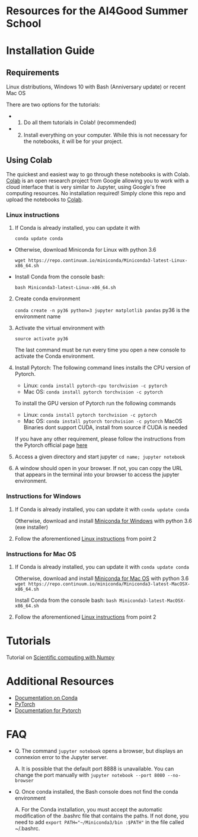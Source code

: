 # Resources for the AI4Good Summer School #

Installation Guide
===================

## Requirements ##
Linux distributions, Windows 10 with Bash (Anniversary update) or recent Mac OS

There are two options for the tutorials:
- 1. Do all them tutorials in Colab! (recommended)
- 2. Install everything on your computer. While this is not necessary for the notebooks, it will be for your project.

## Using Colab ##
The quickest and easiest way to go through these notebooks is with Colab.
[Colab](https://colab.research.google.com/) is an open research project from Google allowing you to work with a cloud interface that is very similar to Jupyter, using Google's free computing resources.
No installation required! Simply clone this repo and upload the notebooks to [Colab](https://colab.research.google.com/).

### Linux instructions ###

1. If Conda is already installed, you can update it with

    `conda update conda`

* Otherwise, download Miniconda for Linux with python 3.6

  `wget https://repo.continuum.io/miniconda/Miniconda3-latest-Linux-x86_64.sh`

* Install Conda from the console bash:

  `bash Miniconda3-latest-Linux-x86_64.sh`


2. Create conda environment

    `conda create -n py36 python=3 jupyter matplotlib pandas`
    py36 is the environment name

3. Activate the virtual environment with

    `source activate py36`

    The last command must be run every time you open a new console to activate the Conda environment.

4. Install Pytorch:
  The following command lines installs the CPU version of Pytorch.

    - Linux:  `conda install pytorch-cpu torchvision -c pytorch`
    - Mac OS: `conda install pytorch torchvision -c pytorch`

    To install the GPU version of Pytorch run the following commands

    - Linux:  `conda install pytorch torchvision -c pytorch`
    - Mac OS: `conda install pytorch torchvision -c pytorch`
      MacOS Binaries dont support CUDA, install from source if CUDA is needed

    If you have any other requirement, please follow the instructions from the Pytorch official page [here](https://pytorch.org/)


5. Access a given directory and start jupyter
    `cd name; jupyter notebook`


6. A window should open in your browser. If not,  you can copy the URL that appears in the terminal into your browser to access the jupyter environment.

### Instructions for Windows ###

1. If Conda is already installed, you can update it with
    `conda update conda`

    Otherwise, download and install [Miniconda for Windows](https://conda.io/miniconda.html) with python 3.6  (exe installer)

2. Follow the aforementioned [Linux instructions](https://github.com/ai4socialgood/resources/blob/master/README.md#linux-instructions) from point 2


### Instructions for Mac OS ###

1. If Conda is already installed, you can update it with
  `conda update conda`

    Otherwise, download and install  [Miniconda for Mac OS](https://conda.io/miniconda.html) with python 3.6
    `wget https://repo.continuum.io/miniconda/Miniconda3-latest-MacOSX-x86_64.sh`

    Install Conda from the console bash:
    `bash Miniconda3-latest-MacOSX-x86_64.sh`

2. Follow the aforementioned [Linux instructions](https://github.com/ai4socialgood/resources/blob/master/README.md#linux-instructions) from point 2


Tutorials
===================
Tutorial on [Scientific computing with Numpy](http://cs231n.github.io/python-numpy-tutorial/)



Additional Resources
===================
- [Documentation on Conda](https://conda.io/docs/index.html)
- [PyTorch](https://pytorch.org/)
- [Documentation for Pytorch](https://pytorch.org/docs/stable/index.html)


FAQ
===================

* Q. The command `jupyter notebook` opens a browser, but displays an connexion error to the  Jupyter server.

  A. It is possible that the default port 8888 is unavailable. You can change the port manually with `jupyter notebook --port 8080 --no-browser`


* Q. Once conda installed, the Bash console does not find the conda environment

  A. For the Conda installation, you must accept the automatic modification of the .bashrc file that contains the paths. If not done, you need to add `export PATH="~/Miniconda3/bin :$PATH"` in the file called ~/.bashrc.

